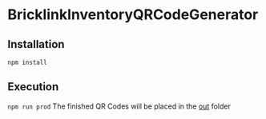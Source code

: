 # BricklinkInventoryQRCodeGenerator

## Installation
```npm install```

## Execution
```npm run prod```
The finished QR Codes will be placed in the [out](out) folder
